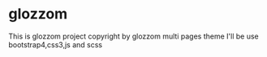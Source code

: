 # glozzom
This is glozzom project copyright by glozzom multi pages theme 
I'll be use bootstrap4,css3,js and scss
